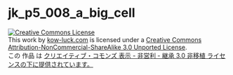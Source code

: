 jk_p5_008_a_big_cell
================
<a rel="license" href="http://creativecommons.org/licenses/by-nc-sa/3.0/"><img alt="Creative Commons License" style="border-width:0" src="http://i.creativecommons.org/l/by-nc-sa/3.0/88x31.png" /></a><br />This <span xmlns:dct="http://purl.org/dc/terms/" href="http://purl.org/dc/dcmitype/InteractiveResource" rel="dct:type">work</span> by <a xmlns:cc="http://creativecommons.org/ns#" href="http://kow-luck.com" property="cc:attributionName" rel="cc:attributionURL">kow-luck.com</a> is licensed under a <a rel="license" href="http://creativecommons.org/licenses/by-nc-sa/3.0/">Creative Commons Attribution-NonCommercial-ShareAlike 3.0 Unported License</a>.
<br />この 作品 は <a rel="license" href="http://creativecommons.org/licenses/by-nc-sa/3.0/deed.ja">クリエイティブ・コモンズ 表示 - 非営利 - 継承 3.0 非移植 ライセンスの下に提供されています。</a>
